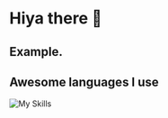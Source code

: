 # Hiya there 👋


## Example.

<a href="mailto:luke.westhead@gmail.com [![Google](https://img.shields.io/badge/Email me-4285F4?style=for-the-badge&logo=google&logoColor=white)"></a>

## Awesome languages I use

![My Skills](https://skillicons.dev/icons?i=js,html,css,php,wordpress)



<!--
**elchonger/elchonger** is a ✨ _special_ ✨ repository because its `README.md` (this file) appears on your GitHub profile.

Here are some ideas to get you started:

- 🔭 I’m currently working on ...
- 🌱 I’m currently learning ...
- 👯 I’m looking to collaborate on ...
- 🤔 I’m looking for help with ...
- 💬 Ask me about ...
- 📫 How to reach me: ...
- 😄 Pronouns: ...
- ⚡ Fun fact: ...
-->
